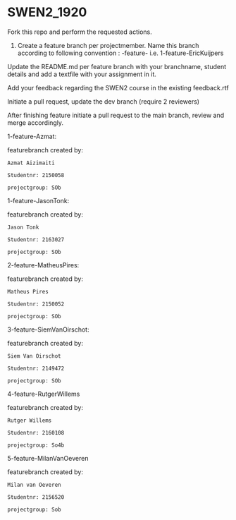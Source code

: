 # SWEN2_1920
Fork this repo and perform the requested actions.

1) Create a feature branch per projectmember. Name this branch according to following convention :
<featureId>-feature-<FirstName><LastName>
  i.e.
1-feature-EricKuijpers
  
  Update the README.md per feature branch with your branchname, student details and add a textfile with your assignment in it.
  
  Add your feedback regarding the SWEN2 course in the existing feedback.rtf
  
  Initiate a pull request, update the dev branch (require 2 reviewers)
  
  After finishing feature initiate a pull request to the main branch, review and merge accordingly.
  
   1-feature-Azmat: 

  featurebranch created by: 
  
    Azmat Aizimaiti

    Studentnr: 2150058 

    projectgroup: SOb


  1-feature-JasonTonk:
  
  featurebranch created by: 
  
    Jason Tonk
    
    Studentnr: 2163027
    
    projectgroup: SOb

  2-feature-MatheusPires: 

  featurebranch created by: 
  
    Matheus Pires 

    Studentnr: 2150052 

    projectgroup: SOb
    
  3-feature-SiemVanOirschot: 

  featurebranch created by: 

    Siem Van Oirschot 

    Studentnr: 2149472 
    
    projectgroup: SOb
  4-feature-RutgerWillems
  
  featurebranch created by:

    Rutger Willems
  
    Studentnr: 2160108

    projectgroup: So4b
    
  5-feature-MilanVanOeveren
  
  featurebranch created by:

    Milan van Oeveren
  
    Studentnr: 2156520

    projectgroup: Sob
